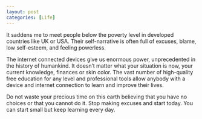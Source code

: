 ```yaml
---
layout: post
categories: [Life]
---
```


It saddens me to meet people below the poverty level in developed countries like UK or USA. Their self-narrative is often full of excuses, blame, low self-esteem, and feeling powerless.

The internet connected devices give us enormous power, unprecedented in the history of humankind. It doesn’t matter what your situation is now, your current knowledge, finances or skin color. The vast number of high-quality free education for any level and professional tools allow anybody with a device and internet connection to learn and improve their lives.

Do not waste your precious time on this earth believing that you have no choices or that you cannot do it. Stop making excuses and start today. You can start small but keep learning every day.
